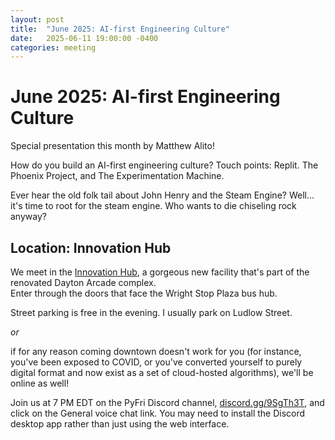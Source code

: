 ```yaml
---
layout: post
title:  "June 2025: AI-first Engineering Culture"
date:   2025-06-11 19:00:00 -0400
categories: meeting
---
```


# June 2025: AI-first Engineering Culture

Special presentation this month by Matthew Alito!  

How do you build an AI-first engineering culture?  Touch points: Replit. The Phoenix Project, and The Experimentation Machine. 

Ever hear the old folk tail about John Henry and the Steam Engine? 
Well... it's time to root for the steam engine.  Who wants to die chiseling rock anyway?

## Location: Innovation Hub 

We meet in the [Innovation Hub](https://www.thehubdayton.com/), 
a gorgeous new facility that's part of the renovated Dayton Arcade complex.  
Enter through the doors that face the Wright Stop Plaza bus hub.

Street parking is free in the evening.  I usually park on Ludlow Street.

*or* 

if for any reason coming downtown doesn't work for you (for instance, 
you've been exposed to COVID, or you've converted yourself to purely 
digital format and now exist as 
a set of cloud-hosted algorithms), we'll be online as well!  

Join us at 7 PM EDT on the PyFri Discord channel, [discord.gg/9SgTh3T](https://discord.gg/9SgTh3T), and click on the 
General voice chat link.  You may need to install the Discord desktop app rather than just using 
the web interface.

